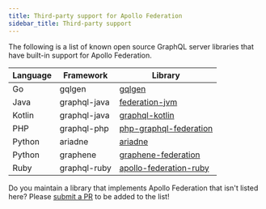 ```yaml
---
title: Third-party support for Apollo Federation
sidebar_title: Third-party support
---
```


The following is a list of known open source GraphQL server libraries that have built-in support for Apollo Federation.

| Language    | Framework    | Library                                                                          |
| ----------- | ------------ | -------------------------------------------------------------------------------- |
| Go          | gqlgen       | [gqlgen](https://github.com/99designs/gqlgen/tree/master/plugin/federation)      |
| Java        | graphql-java | [federation-jvm](https://github.com/apollographql/federation-jvm)                |
| Kotlin      | graphql-java | [graphql-kotlin](https://github.com/ExpediaGroup/graphql-kotlin)                 |
| PHP         | graphql-php  | [php-graphql-federation](https://github.com/pascaldevink/php-graphql-federation) |
| Python      | ariadne      | [ariadne](https://github.com/mirumee/ariadne)                                    |
| Python      | graphene     | [graphene-federation](https://github.com/preply/graphene-federation)             |
| Ruby        | graphql-ruby | [apollo-federation-ruby](https://github.com/Gusto/apollo-federation-ruby)        |

Do you maintain a library that implements Apollo Federation that isn't listed here? Please [submit a PR](https://github.com/apollographql/apollo-server/tree/master/docs/source/federation/other-servers.md) to be added to the list!
